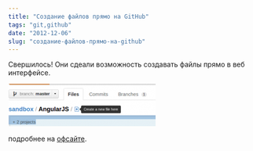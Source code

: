 ```yaml
---
title: "Создание файлов прямо на GitHub"
tags: "git,github"
date: "2012-12-06"
slug: "создание-файлов-прямо-на-github"
---
```


Свершилось! Они сдеали возможность создавать файлы прямо в веб интерфейсе.

![](images/github_createfile-300x87.png "github_createfile")

подробнее на [офсайте](https://github.com/blog/1327-creating-files-on-github).
